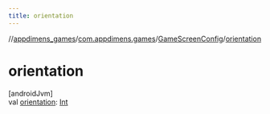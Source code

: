 ```yaml
---
title: orientation
---
```

//[appdimens_games](../../../index.html)/[com.appdimens.games](../index.html)/[GameScreenConfig](index.html)/[orientation](orientation.html)



# orientation



[androidJvm]\
val [orientation](orientation.html): [Int](https://kotlinlang.org/api/core/kotlin-stdlib/kotlin/-int/index.html)




